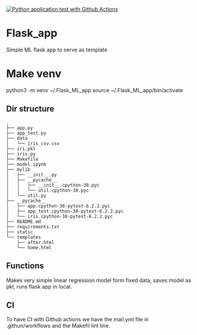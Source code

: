 [![Python application test with Github Actions](https://github.com/TimoKerr/Flask_app/actions/workflows/main.yml/badge.svg)](https://github.com/TimoKerr/Flask_app/actions/workflows/main.yml)

# Flask_app
Simple ML flask app to serve as template

# Make venv 
python3 -m venv ~/.Flask_ML_app
source ~/.Flask_ML_app/bin/activate

## Dir structure
```
.
├── app.py
├── app_test.py
├── data
│   └── iris_csv.csv
├── iri.pkl
├── iris.py
├── Makefile
├── model.ipynb
├── mylib
│   ├── __init__.py
│   ├── __pycache__
│   │   ├── __init__.cpython-38.pyc
│   │   └── util.cpython-38.pyc
│   └── util.py
├── __pycache__
│   ├── app.cpython-38-pytest-6.2.2.pyc
│   ├── app_test.cpython-38-pytest-6.2.2.pyc
│   └── iris.cpython-38-pytest-6.2.2.pyc
├── README.md
├── requirements.txt
├── static
└── templates
    ├── after.html
    └── home.html
```
    
## Functions
Makes very simple linear regression model form fixed data, saves model as pkl, runs flask app in local.

## CI
To have CI with Github actions we have the mail.yml file in .githun/workflows and the Makefil lint line.
